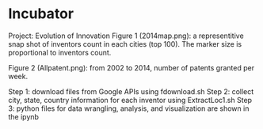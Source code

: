 # Incubator
Project: Evolution of Innovation
Figure 1 (2014map.png): a representitive snap shot of inventors count in each cities (top 100). The marker size is proportional to inventors count. 

Figure 2 (Allpatent.png): from 2002 to 2014, number of patents granted per week. 

Step 1: download files from Google APIs using fdownload.sh
Step 2: collect city, state, country information for each inventor using ExtractLoc1.sh
Step 3: python files for data wrangling, analysis, and visualization are shown in the ipynb
